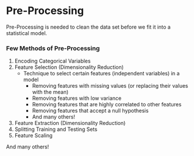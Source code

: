 # Pre-Processing
Pre-Processing is needed to clean the data set before we fit it into a statistical model.

### Few Methods of Pre-Processing
1. Encoding Categorical Variables
2. Feature Selection (Dimensionality Reduction)
    - Technique to select certain features (independent variables) in a model
        - Removing features with missing values (or replacing their values with the mean)
        - Removing features with low variance
        - Removing features that are highly correlated to other features
        - Removing features that accept a null hypothesis
        - And many others!
3. Feature Extraction (Dimensionality Reduction)
4. Splitting Training and Testing Sets
5. Feature Scaling

And many others!
    
